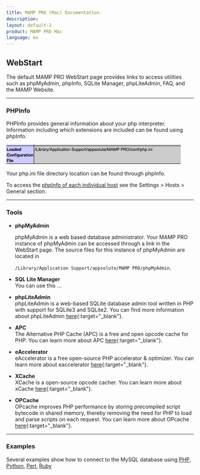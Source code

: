 ```yaml
---
title: MAMP PRO (Mac) Documentation
description: 
layout: default-2
product: MAMP PRO Mac
language: en
---
```


## WebStart

The default MAMP PRO WebStart page provides links to access utilities such as phpMyAdmin, phpInfo, SQLite Manager, phpLiteAdmin, FAQ, and the MAMP Website.

---

### PHPInfo

PHPInfo provides general information about your php interpreter. Information including which extensions are included can be found using phpInfo.

![MAMP](php.ini.png)

Your php.ini file directory location can be found through phpInfo.

To access the [phpInfo of each individual host](../Settings/Hosts/General#php_info) see the Settings > Hosts > General section.

---

### Tools

*  **phpMyAdmin**  

    phpMyAdmin is a web based database administrator. Your MAMP PRO instance of phpMyAdmin can be accessed through a link in the WebStart page. The source files for this instance of phpMyAdmin are located in 

    `/Library/Application Support/appsolute/MAMP PRO/phpMyAdmin`.

*  **SQL Lite Manager**  
    You can use this ...

*  **phpLiteAdmin**  
    phpLiteAdmin is a web-based SQLite database admin tool written in PHP with support for SQLite3 and SQLite2. You can find more information about phpLiteAdmin [here](https://www.joomla.org){:target="_blank"}.

*  **APC**  
    The Alternative PHP Cache (APC) is a free and open opcode cache for PHP. You can learn more about APC [here](http://php.net/manual/en/book.apc.php){:target="_blank"}.

*  **eAccelerator**  
    eAccelerator is a free open-source PHP accelerator & optimizer. You can learn more about eaccelerator [here](http://eaccelerator.net){:target="_blank"}.

*  **XCache**  
    XCache is a open-source opcode cacher. You can learn more about xCache [here](https://xcache.lighttpd.net){:target="_blank"}.

*  **OPCache**  
    OPcache improves PHP performance by storing precompiled script bytecode in shared memory, thereby removing the need for PHP to load and parse scripts on each request. You can learn more about OPcache  [here](http://php.net/manual/en/book.opcache.php){:target="_blank"}.

---

### Examples

Several examples show how to connect to the MySQL database using [PHP](../Languages/PHP), [Python](../Languages/Python), [Perl](../Languages/Perl), [Ruby](../Languages/Ruby)
